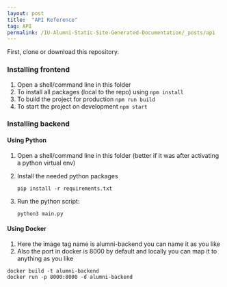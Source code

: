 ```yaml
---
layout: post
title:  "API Reference"
tag: API
permalink: /IU-Alumni-Static-Site-Generated-Documentation/_posts/api
---
```

First, clone or download this repository.

### Installing frontend
1. Open a shell/command line in this folder
2. To install all packages (local to the repo) using
```npm install```
3. To build the project for production
```npm run build```
4. To start the project on development
```npm start```

### Installing backend

#### Using Python
1. Open a shell/command line in this folder (better if it was after activating a python virtual env)
2. Install the needed python packages

   ```pip install -r requirements.txt```

3. Run the python script:

    ```python3 main.py```

#### Using Docker
1. Here the image tag name is alumni-backend you can name it as you like
2. Also the port in docker is 8000 by default and locally you can map it to anything as you like
```
docker build -t alumni-backend
docker run -p 8000:8000 -d alumni-backend
```
